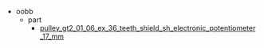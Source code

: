 * oobb
  * part
    * [pulley_gt2_01_06_ex_36_teeth_shield_sh_electronic_potentiometer_17_mm](oobb/part/pulley_gt2_01_06_ex_36_teeth_shield_sh_electronic_potentiometer_17_mm)
